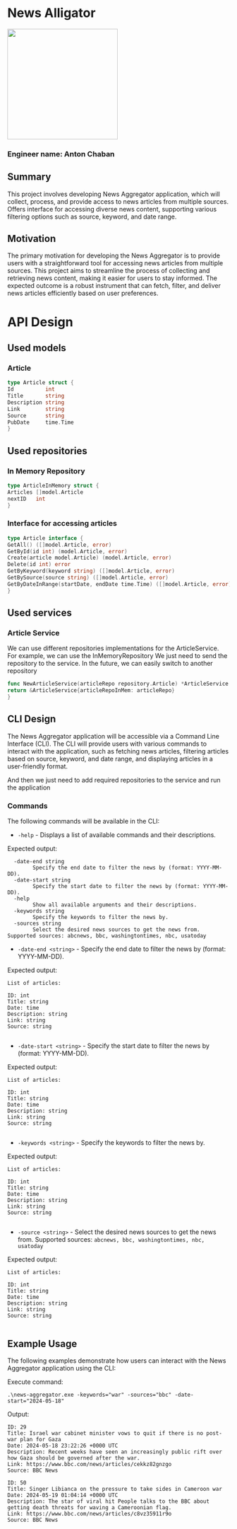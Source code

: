 # News Alligator

<img height="250" src="https://tse2.mm.bing.net/th/id/OIG1.6SalGnQ.s83FWdg9MdLg?pid=ImgGn" width="250"/>

### Engineer name: Anton Chaban

## Summary

This project involves developing News Aggregator application, which will collect, process, and provide access to news
articles from multiple sources. Offers interface for accessing diverse news content, supporting various filtering
options such as source, keyword, and date range.

## Motivation

The primary motivation for developing the News Aggregator is to provide users with a straightforward tool for accessing
news articles from multiple sources. This project aims to streamline the process of collecting and retrieving news
content, making it easier for users to stay informed. The expected outcome is a robust instrument that can fetch,
filter, and deliver news articles efficiently based on user preferences.

# API Design

## Used models

### Article

``` go
type Article struct {
Id          int
Title       string
Description string
Link        string
Source      string
PubDate     time.Time
}
```

## Used repositories

### In Memory Repository

```go
type ArticleInMemory struct {
Articles []model.Article
nextID   int
}
```

### Interface for accessing articles

```go
type Article interface {
GetAll() ([]model.Article, error)
GetById(id int) (model.Article, error)
Create(article model.Article) (model.Article, error)
Delete(id int) error
GetByKeyword(keyword string) ([]model.Article, error)
GetBySource(source string) ([]model.Article, error)
GetByDateInRange(startDate, endDate time.Time) ([]model.Article, error)
}
```

## Used services

### Article Service

We can use different repositories implementations for the ArticleService. For example, we can use the InMemoryRepository
We just need to send the repository to the service. In the future, we can easily switch to another repository

```go
func NewArticleService(articleRepo repository.Article) *ArticleService {
return &ArticleService{articleRepoInMem: articleRepo}
}
```

## CLI Design

The News Aggregator application will be accessible via a Command Line Interface (CLI). The CLI will provide users with
various commands to interact with the application, such as fetching news articles, filtering articles based on source,
keyword, and date range, and displaying articles in a user-friendly format.

And then we just need to add required repositories to the service and run the application

### Commands

The following commands will be available in the CLI:

- `-help` - Displays a list of available commands and their descriptions.

Expected output:

```
  -date-end string
        Specify the end date to filter the news by (format: YYYY-MM-DD).
  -date-start string
        Specify the start date to filter the news by (format: YYYY-MM-DD).
  -help
        Show all available arguments and their descriptions.
  -keywords string
        Specify the keywords to filter the news by.
  -sources string
        Select the desired news sources to get the news from. Supported sources: abcnews, bbc, washingtontimes, nbc, usatoday

```

- `-date-end <string>` - Specify the end date to filter the news by (format: YYYY-MM-DD).

Expected output:

```
List of articles:

ID: int
Title: string
Date: time
Description: string
Link: string
Source: string
  
```

- `-date-start <string>` - Specify the start date to filter the news by (format: YYYY-MM-DD).

Expected output:

```
List of articles:

ID: int
Title: string
Date: time
Description: string
Link: string
Source: string
  
```

- `-keywords <string>` - Specify the keywords to filter the news by.

Expected output:

```
List of articles:

ID: int
Title: string
Date: time
Description: string
Link: string
Source: string
  
```

- `-source <string>` - Select the desired news sources to get the news from. Supported sources:
  `abcnews, bbc, washingtontimes, nbc, usatoday`

Expected output:

```
List of articles:

ID: int
Title: string
Date: time
Description: string
Link: string
Source: string
  
```

## Example Usage

The following examples demonstrate how users can interact with the News Aggregator application using the CLI:

Execute command:

```.\news-aggregator.exe -keywords="war" -sources="bbc" -date-start="2024-05-18" ```

Output:

```
ID: 29
Title: Israel war cabinet minister vows to quit if there is no post-war plan for Gaza
Date: 2024-05-18 23:22:26 +0000 UTC
Description: Recent weeks have seen an increasingly public rift over how Gaza should be governed after the war.
Link: https://www.bbc.com/news/articles/cekkz82gnzgo
Source: BBC News

ID: 50
Title: Singer Libianca on the pressure to take sides in Cameroon war
Date: 2024-05-19 01:04:14 +0000 UTC
Description: The star of viral hit People talks to the BBC about getting death threats for waving a Cameroonian flag.
Link: https://www.bbc.com/news/articles/c8vz35911r9o
Source: BBC News
```